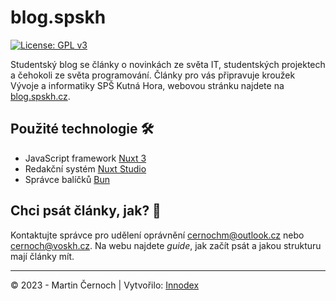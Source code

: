 # blog.spskh

[![License: GPL v3](https://img.shields.io/badge/License-GPLv3-blue.svg)](https://www.gnu.org/licenses/gpl-3.0)

Studentský blog se články o novinkách ze světa IT, studentských projektech a čehokoli ze světa programování. Články pro vás připravuje kroužek Vývoje a informatiky SPŠ Kutná Hora, webovou stránku najdete na [blog.spskh.cz](https://blog.spskh.cz).

## Použité technologie 🛠️

- JavaScript framework [Nuxt 3](https://nuxt.com/)
- Redakční systém [Nuxt Studio](https://nuxt.studio/)
- Správce balíčků [Bun](https://bun.sh/)

## Chci psát články, jak? 📝

Kontaktujte správce pro udělení oprávnění [cernochm@outlook.cz](mailto:cernochm@outlook.cz) nebo [cernoch@voskh.cz](mailto:cernoch@voskh.cz).
Na webu najdete *guide*, jak začít psát a jakou strukturu mají články mít.

---

© 2023 - Martin Černoch | Vytvořilo: [Innodex](https://innodex.cz)
